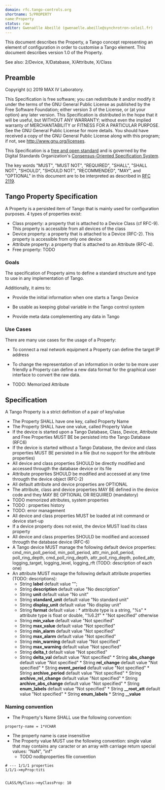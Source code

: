 ```yaml
---
domain: rfc.tango-controls.org
shortname: 5/PROPERTY
name:Property
status: raw
editor: Gwenaëlle Abeillé (gwenaelle.abeille@synchrotron-soleil.fr)
---
```


This document describes the Property,  a Tango concept representing an element of configuration in order to customise a Tango element. This document describes version 1.0 of the Property.

See also: 2/Device, X/Database, X/Attribute, X/Class

## Preamble

Copyright (c) 2019 MAX IV Laboratory.

This Specification is free software; you can redistribute it and/or modify it under the terms of the GNU General Public License as published by the Free Software Foundation; either version 3 of the License, or (at your option) any later version. This Specification is distributed in the hope that it will be useful, but WITHOUT ANY WARRANTY; without even the implied warranty of MERCHANTABILITY or FITNESS FOR A PARTICULAR PURPOSE. See the GNU General Public License for more details. You should have received a copy of the GNU General Public License along with this program; if not, see <http://www.gnu.org/licenses>.

This Specification is a [free and open standard](http://www.digistan.org/open-standard:definition) and is governed by the Digital Standards Organization's [Consensus-Oriented Specification System](http://www.digistan.org/spec:1/COSS).

The key words "MUST", "MUST NOT", "REQUIRED", "SHALL", "SHALL NOT", "SHOULD", "SHOULD NOT", "RECOMMENDED", "MAY", and "OPTIONAL" in this document are to be interpreted as described in [RFC 2119](http://tools.ietf.org/html/rfc2119).

## Tango Property Specification

 A Property is a persisted item of Tango that is mainly used for configuration purposes. 4 types of properties exist:

 *  Class property: a property that is attached to a Device Class (cf RFC-9). This property is accessible from all devices of the class
 *  Device property: a property that is attached to a Device (RFC-2). This property is accessible from only one device
 *  Attribute property: a property that is attached to an Attribute (RFC-4).
 *  Free property: TODO

### Goals

 The specification of Property aims to define a standard structure and type to use in any implementation of Tango.

Additionally, it aims to:

* Provide the initial information when one starts a Tango Device

* Be usable as keeping global variable in the Tango control system

* Provide meta data complementing any data in Tango


### Use Cases

There are many use cases for the usage of a Property:

* To connect a real network equipment a Property can define the target IP address

* To change the representation of an information in order to be more user friendly a Property can define a new data format for the graphical user interface to convert the raw data.

* TODO: Memorized Attribute


## Specification

A Tango Property is a strict definition of a pair of key/value
* The Property SHALL have one key, called Property Name
* The Property SHALL have one value, called Property Value
* If the device is started upon a Tango Database, Class, Device, Attribute and Free Properties MUST BE be persisted into the Tango Database (RFC6)
* If the device is started without a Tango Database, the device and class properties MUST BE persisted in a file (but no support for the attribute properties) 
* All device and class properties SHOULD be directly modified and accessed througth the database device or its file
* Attribute properties SHOULD be modified and accessed at any time througth the device object (RFC-2)
* All default attribute and device properties are OPTIONAL
* The attribute, class and device properties MAY BE defined in the device code and they MAY BE OPTIONAL OR REQUIRED (mandatory)
* TODO memorized attributes, system properties
* TODO : properties history
* TODO: error management
* All device and class properties MUST be loaded at init command or device start-up
* If a device property does not exist, the device MUST load its class property
* All device and class properties SHOULD be modified and accessed througth the database device (RFC-6)
* A Tango device MUST manage the following default device properties: cmd_min_poll_period, min_poll_period, attr_min_poll_period, poll_ring_depth, cmd_poll_ring_depth, attr_poll_ring_depth, polled_attr, logging_target, logging_level, logging_rft (TODO: description of each one)
* An attribute MUST manage the following default attribute properties (TODO: descriptions):
	 * String **label** default value "";
	 * String **description** default value  "No description"
	 * String **unit** default value "No unit"
	 * String **standard_unit** default value "No standard unit"
	 * String **display_unit** default value "No display unit"
	 * String **format** default value :
				* attribute type is a string, "%s"
				* attribute type is float or double, "%6.2f"
				* "Not specified" otherwise
  * String **min_value** default value "Not specified"
  * String **max_value** default value  "Not specified"
  * String **min_alarm** default value "Not specified"
  * String **max_alarm** default value  "Not specified"
  * String **min_warning** default value  "Not specified"
  * String **max_warning** default value  "Not specified"
  * String **delta_t** default value  "Not specified"
  * String **delta_val** default value "Not specified"
		* String **abs_change** default value "Not specified"
		* String **rel_change** default value "Not specified"
		* String **event_period** default value "Not specified"
		* String **archive_period** default value "Not specified"
		* String **archive_rel_change** default value "Not specified"
		* String **archive_abs_change** default value "Not specified"
		* String **enum_labels** default value "Not specified"
		* String **__root_att** default value "Not specified"
		* String **enum_labels**
		* String **__value**


### Naming convention
* The Property's Name SHALL use the following convention:
``` ABNF
property-name = 1*VCHAR
```
* The property name is case insensitive
* The Property value MUST use the following convention:
        single value that may contains any caracter
        or an array with carriage return
        special values: "NaN", "inf"
	* TODO nodbproperties file convention		
```
# --- 1/1/1 properties
1/1/1->myProp:titi


CLASS/MyClass->myClassProp: 10
```
